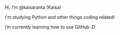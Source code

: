 Hi, I’m @kaisaranta (Kaisa)

I'm studying Python and other things coding related!

I’m currently learning how to use GitHub :D

<!---
kaisaranta/kaisaranta is a ✨ special ✨ repository because its `README.md` (this file) appears on your GitHub profile.
You can click the Preview link to take a look at your changes.
--->
